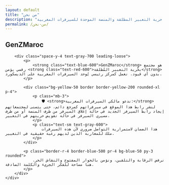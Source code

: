 ```yaml
---
layout: default
title: "من نحن"
description: "جيل زد ماروك - المركز الرئيسي لمجتمعات الجيل زد المغربية. حرية التعبير المطلقة والمنصة الموحدة للسيرفرات المغربية."
permalink: /من-نحن/
---
```


<section class="max-w-3xl mx-auto px-4 py-8 rtl-content">
    <div class="bg-white p-6 rounded-lg shadow-md">
        <h1 class="text-2xl font-bold text-gray-800 mb-4 text-center">GenZMaroc</h1>
        
        <div class="space-y-4 text-gray-700 leading-loose">
            <p>
                <strong class="text-blue-600">GenZMaroc</strong> هو مجتمع رقمي يؤمن <strong class="text-red-600">بحُرية التعبير المُطلقة</strong> بدون أي قيود. نعمل كمركز رئيسي يُوحد السيرفرات المغربية على الديسكورد.
            </p>

            <div class="bg-yellow-50 border border-yellow-200 rounded-xl p-4">
                <p class="mb-3">
                    🛡️ <strong>ندعو مالكي السيرفرات المغربية:</strong> لنشر رابط هذا الموقع في سيرفراتهم كمرجع دائم، حتى يتسنى لمجتمعاتهم إيجاد رابط السيرفر الجديد في حالة إغلاق السيرفر من طرف المنصة أو من طرف مسيري السيرفر في حالة تقويض حريتهم في التعبير.
                </p>
                <p class="text-sm text-gray-600">
                    هذا الضمان لاستمرارية التواصل ضروري لأن هذه السيرفرات ملك للمغاربة الذين لديهم رغبة حقيقية في التغيير.
                </p>
            </div>

            <p class="border-r-4 border-blue-500 pr-4 bg-blue-50 py-3 rounded">
                نرفض الرقابة والتلقين، ونؤمن بالحوار المفتوح والنقاش الحر. هنا مساحة للفكر الجريء والكلمة الصادقة.
            </p>
        </div>
    </div>
</section>